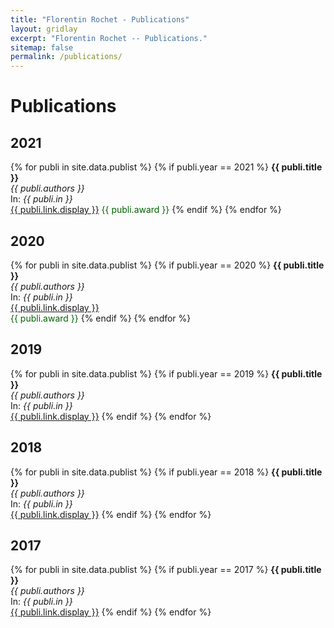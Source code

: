 ```yaml
---
title: "Florentin Rochet - Publications"
layout: gridlay
excerpt: "Florentin Rochet -- Publications."
sitemap: false
permalink: /publications/
---
```



# Publications

## 2021

{% for publi in site.data.publist %}
  {% if publi.year == 2021 %}
  <b>{{ publi.title }} </b><br />
  <em>{{ publi.authors }} </em><br />
  In:<em> {{ publi.in }} </em><br />
  <a href="{{ publi.link.url }}">{{ publi.link.display }}</a>
  <span style="color:darkgreen"> {{ publi.award }} </span>
  {% endif %}
{% endfor %}

## 2020

{% for publi in site.data.publist %}
  {% if publi.year == 2020 %}
  <b>{{ publi.title }} </b><br />
  <em>{{ publi.authors }} </em><br />
  In:<em> {{ publi.in }} </em><br />
  <a href="{{ publi.link.url }}">{{ publi.link.display }}</a> <br />
  <span style="color:darkgreen"> {{ publi.award }} </span>
  {% endif %}
{% endfor %}

## 2019

{% for publi in site.data.publist %}
  {% if publi.year == 2019 %}
  <b>{{ publi.title }} </b><br />
  <em>{{ publi.authors }} </em><br />
  In:<em> {{ publi.in }} </em><br />
  <a href="{{ publi.link.url }}">{{ publi.link.display }}</a>
  {% endif %}
{% endfor %}

## 2018

{% for publi in site.data.publist %}
  {% if publi.year == 2018 %}
  <b>{{ publi.title }} </b><br />
  <em>{{ publi.authors }} </em><br />
  In:<em> {{ publi.in }} </em><br />
  <a href="{{ publi.link.url }}">{{ publi.link.display }}</a>
  {% endif %}
{% endfor %}

## 2017

{% for publi in site.data.publist %}
  {% if publi.year == 2017 %}
  <b>{{ publi.title }} </b><br />
  <em>{{ publi.authors }} </em><br />
  In:<em> {{ publi.in }} </em><br />
  <a href="{{ publi.link.url }}">{{ publi.link.display }}</a>
  {% endif %}
{% endfor %}


